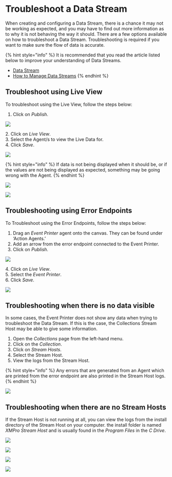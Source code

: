 # Troubleshoot a Data Stream

When creating and configuring a Data Stream, there is a chance it may not be working as expected, and you may have to find out more information as to why it is not behaving the way it should. There are a few options available on how to troubleshoot a Data Stream. Troubleshooting is required if you want to make sure the flow of data is accurate.

{% hint style="info" %}
It is recommended that you read the article listed below to improve your understanding of Data Streams.

* [Data Stream](../../concepts/data-stream/)
* [How to Manage Data Streams](manage-data-streams.md)
{% endhint %}

## Troubleshoot using Live View

To troubleshoot using the Live View, follow the steps below:

1. Click on _Publish_.

![](<../../.gitbook/assets/TS\_1 (1).png>)

&#x20;   2\. Click on _Live View_.\
&#x20;   3\. Select the Agent/s to view the Live Data for.\
&#x20;   4\. Click _Save_.

![](<../../.gitbook/assets/TS\_2 (1).png>)

{% hint style="info" %}
If data is not being displayed when it should be, or if the values are not being displayed as expected, something may be going wrong with the Agent.
{% endhint %}

![](<../../.gitbook/assets/Manage DS\_HowToOpen2.png>)

![](../../.gitbook/assets/TS\_4.png)

## Troubleshooting using Error Endpoints

To Troubleshoot using the Error Endpoints, follow the steps below:

1. Drag an _Event Printer_ agent onto the canvas. They can be found under ‘Action Agents.’
2. Add an arrow from the error endpoint connected to the Event Printer.
3. Click on _Publish_.

![](<../../.gitbook/assets/TS\_5 (1).png>)

&#x20;   4\. Click on _Live View_.\
&#x20;   5\. Select the _Event Printer_.\
&#x20;   6\. Click _Save_.

![](../../.gitbook/assets/TS\_6.png)

## Troubleshooting when there is no data visible

In some cases, the Event Printer does not show any data when trying to troubleshoot the Data Stream. If this is the case, the Collections Stream Host may be able to give some information. &#x20;

1. Open the _Collections_ page from the left-hand menu.
2. Click on the _Collection_.
3. Click on _Stream Hosts_.
4. Select the Stream Host.
5. View the logs from the Stream Host.

{% hint style="info" %}
Any errors that are generated from an Agent which are printed from the error endpoint are also printed in the Stream Host logs.&#x20;
{% endhint %}

![](<../../.gitbook/assets/image (1005).png>)

## Troubleshooting when there are no Stream Hosts

If the Stream Host is not running at all, you can view the logs from the install directory of the Stream Host on your computer. the install folder is named _XMPro Stream Host_ and is usually found in the _Program Files_ in the _C Drive_.

![](<../../.gitbook/assets/image (1333).png>)

![](../../.gitbook/assets/Troubleshoot\_9.png)

![](../../.gitbook/assets/Troubleshoot\_10.png)

![](../../.gitbook/assets/Troubleshoot\_11.png)
